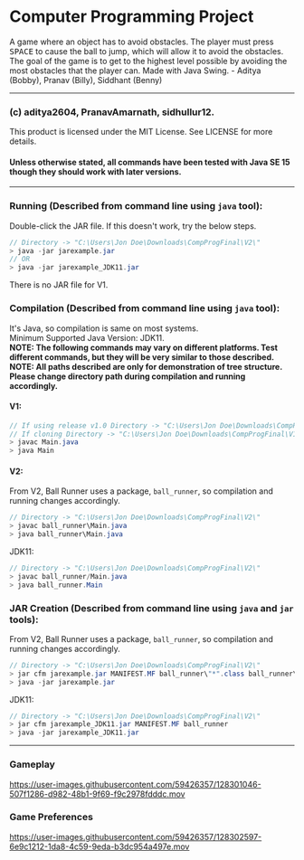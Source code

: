 # Computer Programming Project
A game where an object has to avoid obstacles. The player must press <kbd>SPACE</kbd> to cause the ball to jump, which will allow it to avoid the obstacles. The goal of the game is to get to the highest level possible by avoiding the most obstacles that the player can. Made with Java Swing. - Aditya (Bobby), Pranav (Billy), Siddhant (Benny)

---------------------------------------------------------------------------------------------------

### (c) aditya2604, PranavAmarnath, sidhullur12.
This product is licensed under the MIT License. See LICENSE for more details.
#### Unless otherwise stated, all commands have been tested with Java SE 15 though they should work with later versions.

---------------------------------------------------------------------------------------------------

### Running (Described from command line using `java` tool):
Double-click the JAR file. If this doesn't work, try the below steps.
```java
// Directory -> "C:\Users\Jon Doe\Downloads\CompProgFinal\V2\"
> java -jar jarexample.jar
// OR
> java -jar jarexample_JDK11.jar
```
There is no JAR file for V1.
### Compilation (Described from command line using `java` tool):
It's Java, so compilation is same on most systems.
<br />
Minimum Supported Java Version: JDK11.
<br />
**NOTE: The following commands may vary on different platforms. Test different commands, but they will be very similar to those described.**
<br />
**NOTE: All paths described are only for demonstration of tree structure. Please change directory path during compilation and running accordingly.**
<br />
#### V1:
```java
// If using release v1.0 Directory -> "C:\Users\Jon Doe\Downloads\CompProgFinal-1.0\"
// If cloning Directory -> "C:\Users\Jon Doe\Downloads\CompProgFinal\V1\"
> javac Main.java
> java Main
```
#### V2:
From V2, Ball Runner uses a package, `ball_runner`, so compilation and running changes accordingly.
```java
// Directory -> "C:\Users\Jon Doe\Downloads\CompProgFinal\V2\"
> javac ball_runner\Main.java
> java ball_runner\Main.java
```
JDK11:
```java
// Directory -> "C:\Users\Jon Doe\Downloads\CompProgFinal\V2\"
> javac ball_runner/Main.java
> java ball_runner.Main
```
### JAR Creation (Described from command line using `java` and `jar` tools):
From V2, Ball Runner uses a package, `ball_runner`, so compilation and running changes accordingly.
```java
// Directory -> "C:\Users\Jon Doe\Downloads\CompProgFinal\V2\"
> jar cfm jarexample.jar MANIFEST.MF ball_runner\"*".class ball_runner\img\"*"."*"
> java -jar jarexample.jar
```
JDK11:
```java
// Directory -> "C:\Users\Jon Doe\Downloads\CompProgFinal\V2\"
> jar cfm jarexample_JDK11.jar MANIFEST.MF ball_runner
> java -jar jarexample_JDK11.jar
```

---------------------------------------------------------------------------------------------------

### Gameplay
https://user-images.githubusercontent.com/59426357/128301046-507f1286-d982-48b1-9f69-f9c2978fdddc.mov

### Game Preferences
https://user-images.githubusercontent.com/59426357/128302597-6e9c1212-1da8-4c59-9eda-b3dc954a497e.mov

